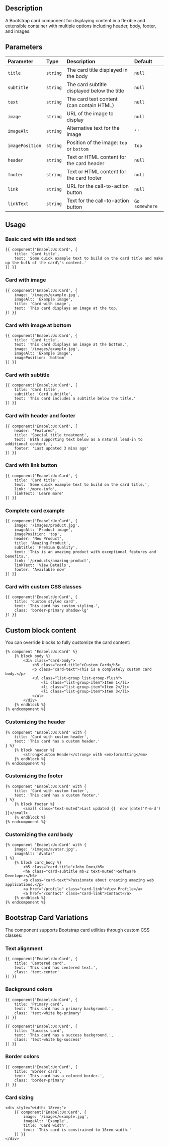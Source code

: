 ## Description

A Bootstrap card component for displaying content in a flexible and extensible container with multiple options including header, body, footer, and images.

## Parameters

| Parameter       | Type     | Description                                 | Default        |
|:----------------|:---------|:--------------------------------------------|:---------------|
| `title`         | `string` | The card title displayed in the body        | `null`         |
| `subtitle`      | `string` | The card subtitle displayed below the title | `null`         |
| `text`          | `string` | The card text content (can contain HTML)    | `null`         |
| `image`         | `string` | URL of the image to display                 | `null`         |
| `imageAlt`      | `string` | Alternative text for the image              | `''`           |
| `imagePosition` | `string` | Position of the image: `top` or `bottom`    | `top`          |
| `header`        | `string` | Text or HTML content for the card header    | `null`         |
| `footer`        | `string` | Text or HTML content for the card footer    | `null`         |
| `link`          | `string` | URL for the call-to-action button           | `null`         |
| `linkText`      | `string` | Text for the call-to-action button          | `Go somewhere` |

## Usage

### Basic card with title and text

```twig
{{ component('Enabel:Ux:Card', {
    title: 'Card title',
    text: 'Some quick example text to build on the card title and make up the bulk of the card\'s content.'
}) }}
```

### Card with image

```twig
{{ component('Enabel:Ux:Card', {
    image: '/images/example.jpg',
    imageAlt: 'Example image',
    title: 'Card with image',
    text: 'This card displays an image at the top.'
}) }}
```

### Card with image at bottom

```twig
{{ component('Enabel:Ux:Card', {
    title: 'Card title',
    text: 'This card displays an image at the bottom.',
    image: '/images/example.jpg',
    imageAlt: 'Example image',
    imagePosition: 'bottom'
}) }}
```

### Card with subtitle

```twig
{{ component('Enabel:Ux:Card', {
    title: 'Card title',
    subtitle: 'Card subtitle',
    text: 'This card includes a subtitle below the title.'
}) }}
```

### Card with header and footer

```twig
{{ component('Enabel:Ux:Card', {
    header: 'Featured',
    title: 'Special title treatment',
    text: 'With supporting text below as a natural lead-in to additional content.',
    footer: 'Last updated 3 mins ago'
}) }}
```

### Card with link button

```twig
{{ component('Enabel:Ux:Card', {
    title: 'Card title',
    text: 'Some quick example text to build on the card title.',
    link: '/more-info',
    linkText: 'Learn more'
}) }}
```

### Complete card example

```twig
{{ component('Enabel:Ux:Card', {
    image: '/images/product.jpg',
    imageAlt: 'Product image',
    imagePosition: 'top',
    header: 'New Product',
    title: 'Amazing Product',
    subtitle: 'Premium Quality',
    text: 'This is an amazing product with exceptional features and benefits.',
    link: '/products/amazing-product',
    linkText: 'View Details',
    footer: 'Available now'
}) }}
```

### Card with custom CSS classes

```twig
{{ component('Enabel:Ux:Card', {
    title: 'Custom styled card',
    text: 'This card has custom styling.',
    class: 'border-primary shadow-lg'
}) }}
```

## Custom block content

You can override blocks to fully customize the card content:

```twig
{% component 'Enabel:Ux:Card' %}
    {% block body %}
        <div class="card-body">
            <h5 class="card-title">Custom Card</h5>
            <p class="card-text">This is a completely custom card body.</p>
            <ul class="list-group list-group-flush">
                <li class="list-group-item">Item 1</li>
                <li class="list-group-item">Item 2</li>
                <li class="list-group-item">Item 3</li>
            </ul>
        </div>
    {% endblock %}
{% endcomponent %}
```

### Customizing the header

```twig
{% component 'Enabel:Ux:Card' with {
    title: 'Card with custom header',
    text: 'This card has a custom header.'
} %}
    {% block header %}
        <strong>Custom Header</strong> with <em>formatting</em>
    {% endblock %}
{% endcomponent %}
```

### Customizing the footer

```twig
{% component 'Enabel:Ux:Card' with {
    title: 'Card with custom footer',
    text: 'This card has a custom footer.'
} %}
    {% block footer %}
        <small class="text-muted">Last updated {{ 'now'|date('Y-m-d') }}</small>
    {% endblock %}
{% endcomponent %}
```

### Customizing the card body

```twig
{% component 'Enabel:Ux:Card' with {
    image: '/images/avatar.jpg',
    imageAlt: 'Avatar'
} %}
    {% block card_body %}
        <h5 class="card-title">John Doe</h5>
        <h6 class="card-subtitle mb-2 text-muted">Software Developer</h6>
        <p class="card-text">Passionate about creating amazing web applications.</p>
        <a href="/profile" class="card-link">View Profile</a>
        <a href="/contact" class="card-link">Contact</a>
    {% endblock %}
{% endcomponent %}
```

## Bootstrap Card Variations

The component supports Bootstrap card utilities through custom CSS classes:

### Text alignment

```twig
{{ component('Enabel:Ux:Card', {
    title: 'Centered card',
    text: 'This card has centered text.',
    class: 'text-center'
}) }}
```

### Background colors

```twig
{{ component('Enabel:Ux:Card', {
    title: 'Primary card',
    text: 'This card has a primary background.',
    class: 'text-white bg-primary'
}) }}

{{ component('Enabel:Ux:Card', {
    title: 'Success card',
    text: 'This card has a success background.',
    class: 'text-white bg-success'
}) }}
```

### Border colors

```twig
{{ component('Enabel:Ux:Card', {
    title: 'Border card',
    text: 'This card has a colored border.',
    class: 'border-primary'
}) }}
```

### Card sizing

```twig
<div style="width: 18rem;">
    {{ component('Enabel:Ux:Card', {
        image: '/images/example.jpg',
        imageAlt: 'Example',
        title: 'Card width',
        text: 'This card is constrained to 18rem width.'
    }) }}
</div>
```
